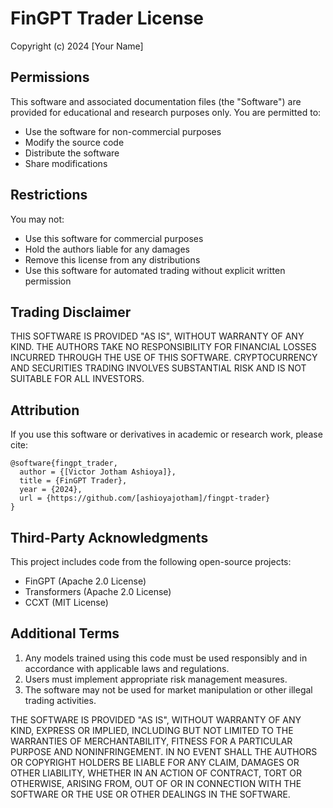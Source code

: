 # FinGPT Trader License

Copyright (c) 2024 [Your Name]

## Permissions

This software and associated documentation files (the "Software") are provided for educational and research purposes only. You are permitted to:

- Use the software for non-commercial purposes
- Modify the source code
- Distribute the software
- Share modifications

## Restrictions

You may not:
- Use this software for commercial purposes
- Hold the authors liable for any damages
- Remove this license from any distributions
- Use this software for automated trading without explicit written permission

## Trading Disclaimer

THIS SOFTWARE IS PROVIDED "AS IS", WITHOUT WARRANTY OF ANY KIND. THE AUTHORS TAKE NO RESPONSIBILITY FOR FINANCIAL LOSSES INCURRED THROUGH THE USE OF THIS SOFTWARE. CRYPTOCURRENCY AND SECURITIES TRADING INVOLVES SUBSTANTIAL RISK AND IS NOT SUITABLE FOR ALL INVESTORS.

## Attribution

If you use this software or derivatives in academic or research work, please cite:

```
@software{fingpt_trader,
  author = {[Victor Jotham Ashioya]},
  title = {FinGPT Trader},
  year = {2024},
  url = {https://github.com/[ashioyajotham]/fingpt-trader}
}
```

## Third-Party Acknowledgments

This project includes code from the following open-source projects:
- FinGPT (Apache 2.0 License)
- Transformers (Apache 2.0 License)
- CCXT (MIT License)

## Additional Terms

1. Any models trained using this code must be used responsibly and in accordance with applicable laws and regulations.
2. Users must implement appropriate risk management measures.
3. The software may not be used for market manipulation or other illegal trading activities.

THE SOFTWARE IS PROVIDED "AS IS", WITHOUT WARRANTY OF ANY KIND, EXPRESS OR IMPLIED, INCLUDING BUT NOT LIMITED TO THE WARRANTIES OF MERCHANTABILITY, FITNESS FOR A PARTICULAR PURPOSE AND NONINFRINGEMENT. IN NO EVENT SHALL THE AUTHORS OR COPYRIGHT HOLDERS BE LIABLE FOR ANY CLAIM, DAMAGES OR OTHER LIABILITY, WHETHER IN AN ACTION OF CONTRACT, TORT OR OTHERWISE, ARISING FROM, OUT OF OR IN CONNECTION WITH THE SOFTWARE OR THE USE OR OTHER DEALINGS IN THE SOFTWARE.